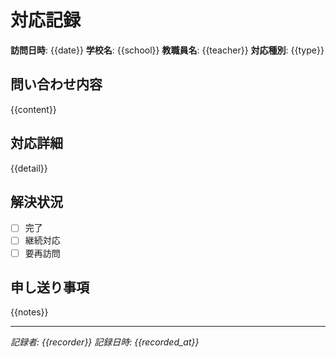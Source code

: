 # 対応記録

**訪問日時**: {{date}}
**学校名**: {{school}}
**教職員名**: {{teacher}}
**対応種別**: {{type}}

## 問い合わせ内容
{{content}}

## 対応詳細
{{detail}}

## 解決状況
- [ ] 完了
- [ ] 継続対応
- [ ] 要再訪問

## 申し送り事項
{{notes}}

---
*記録者: {{recorder}}*
*記録日時: {{recorded_at}}*